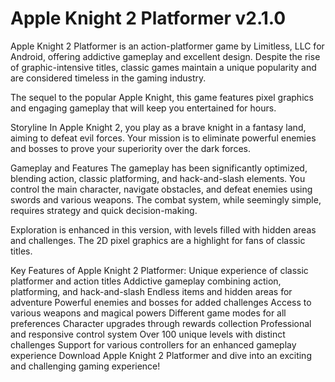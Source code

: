 # Apple Knight 2 Platformer v2.1.0

Apple Knight 2 Platformer is an action-platformer game by Limitless, LLC for Android, offering addictive gameplay and excellent design. Despite the rise of graphic-intensive titles, classic games maintain a unique popularity and are considered timeless in the gaming industry.

The sequel to the popular Apple Knight, this game features pixel graphics and engaging gameplay that will keep you entertained for hours.

Storyline
In Apple Knight 2, you play as a brave knight in a fantasy land, aiming to defeat evil forces. Your mission is to eliminate powerful enemies and bosses to prove your superiority over the dark forces.

Gameplay and Features
The gameplay has been significantly optimized, blending action, classic platforming, and hack-and-slash elements. You control the main character, navigate obstacles, and defeat enemies using swords and various weapons. The combat system, while seemingly simple, requires strategy and quick decision-making.

Exploration is enhanced in this version, with levels filled with hidden areas and challenges. The 2D pixel graphics are a highlight for fans of classic titles.

Key Features of Apple Knight 2 Platformer:
Unique experience of classic platformer and action titles
Addictive gameplay combining action, platforming, and hack-and-slash
Endless items and hidden areas for adventure
Powerful enemies and bosses for added challenges
Access to various weapons and magical powers
Different game modes for all preferences
Character upgrades through rewards collection
Professional and responsive control system
Over 100 unique levels with distinct challenges
Support for various controllers for an enhanced gameplay experience
Download Apple Knight 2 Platformer and dive into an exciting and challenging gaming experience!

